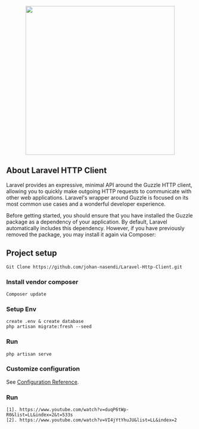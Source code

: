 <p align="center"><a href="https://laravel.com" target="_blank"><img src="https://raw.githubusercontent.com/laravel/art/master/logo-lockup/5%20SVG/2%20CMYK/1%20Full%20Color/laravel-logolockup-cmyk-red.svg" width="400"></a></p>

## About Laravel HTTP Client

Laravel provides an expressive, minimal API around the Guzzle HTTP client, allowing you to quickly make outgoing HTTP requests to communicate with other web applications. Laravel's wrapper around Guzzle is focused on its most common use cases and a wonderful developer experience.

Before getting started, you should ensure that you have installed the Guzzle package as a dependency of your application. By default, Laravel automatically includes this dependency. However, if you have previously removed the package, you may install it again via Composer:


## Project setup
```
Git Clone https://github.com/johan-nasendi/Laravel-Http-Client.git
```

### Install vendor composer
```
Composer update
```

### Setup Env
```
create .env & create database
php artisan migrate:fresh --seed
```

### Run
```
php artisan serve
```

### Customize configuration
See [Configuration Reference](https://laravel.com/docs/9.x/http-client#main-content).


### Run
```
[1]. https://www.youtube.com/watch?v=duqP6tWp-R0&list=LL&index=2&t=533s
[2]. https://www.youtube.com/watch?v=VI4jYtYhuJU&list=LL&index=2
```
